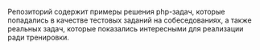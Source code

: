 Репозиторий содержит примеры решения php-задач, которые попадались в качестве тестовых заданий на собеседованиях, а также реальных задач, которые показались интересными для реализации ради тренировки.